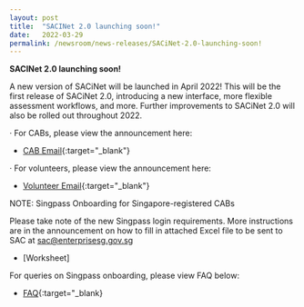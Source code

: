 ```yaml
---
layout: post
title:  "SACINet 2.0 launching soon!"
date:   2022-03-29
permalink: /newsroom/news-releases/SACiNet-2.0-launching-soon!
---
```


**SACINet 2.0 launching soon!**

A new version of SACiNet will be launched in April 2022! This will be the first release of SACiNet 2.0, introducing a new interface, more flexible assessment workflows, and more. Further improvements to SACiNet 2.0 will also be rolled out throughout 2022.

·        For CABs, please view the announcement here:

 * [CAB Email](/files/documents/CAB-email.pdf){:target="_blank"}
 
  
·        For volunteers, please view the announcement here:


* [Volunteer Email](/files/documents/Volunteer-email.pdf){:target="_blank"}


NOTE: Singpass Onboarding for Singapore-registered CABs

Please take note of the new Singpass login requirements. More instructions are in the announcement on how to fill in attached Excel file to be sent to SAC at sac@enterprisesg.gov.sg

* [Worksheet]




For queries on Singpass onboarding, please view FAQ below:

* [FAQ](/files/documents/FAQ.pdf){:target="_blank}

